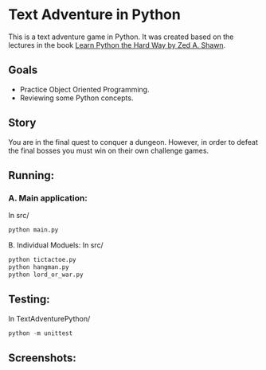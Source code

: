 # Text Adventure in Python

This is a text adventure game in Python. It was created based on the lectures in the book [Learn Python the Hard Way by Zed A. Shawn](https://amzn.to/3ZkOKRt).

## Goals

- Practice Object Oriented Programming.
- Reviewing some Python concepts.

## Story

You are in the final quest to conquer a dungeon. However, in order to defeat the final bosses you must win on their own challenge games.

## Running:
### A. Main application:
In src/ 
```python
python main.py
```

B. Individual Moduels:
In src/ 
```python
python tictactoe.py
python hangman.py
python lord_or_war.py
```

## Testing:

In TextAdventurePython/
```python
python -m unittest
```

## Screenshots:
